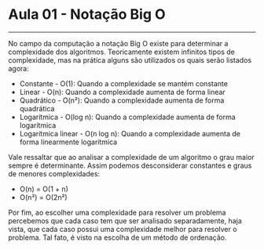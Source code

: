 # Aula 01 - Notação Big O

---

No campo da computação a notação Big O existe para determinar a complexidade dos algoritmos. Teoricamente existem infinitos tipos de complexidade, mas na prática alguns são utilizados os quais serão listados agora:

- Constante - O(1): Quando a complexidade se mantém constante
- Linear - O(n): Quando a complexidade aumenta de forma linear
- Quadrático - O(n²): Quando a complexidade aumenta de forma quadrática
- Logarítmica - O(log n): Quando a complexidade aumenta de forma logarítmica
- Logarítmica linear - O(n log n): Quando a complexidade aumenta de forma linearmente logarítmica

Vale ressaltar que ao analisar a complexidade de um algoritmo o grau maior sempre é determinante. Assim podemos desconsiderar constantes e graus de menores complexidades:

- O(n) = O(1 + n) 
- O(n²) = O(2n²)

Por fim, ao escolher uma complexidade para resolver um problema percebemos que cada caso tem que ser analisado separadamente, haja vista, que cada caso possui uma complexidade melhor para resolver o problema. Tal fato, é visto na escolha de um método de ordenação.
